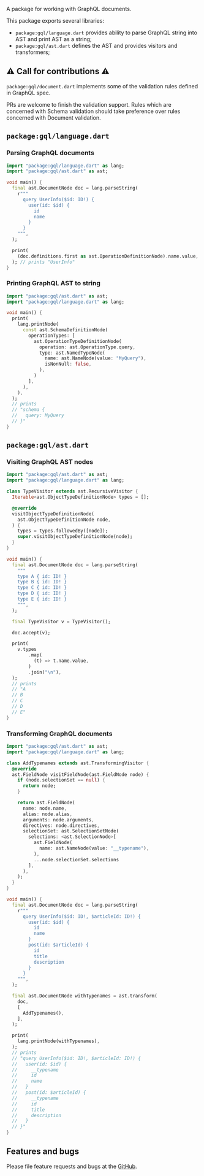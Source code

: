 A package for working with GraphQL documents.

This package exports several libraries:
- `package:gql/language.dart` provides ability to parse GraphQL string into AST and print AST as a string;
- `package:gql/ast.dart` defines the AST and provides visitors and transformers;

## ⚠ Call for contributions ⚠
`package:gql/document.dart` implements some of the validation rules defined in GraphQL spec.

PRs are welcome to finish the validation support. Rules which are concerned with Schema validation should take preference over rules concerned with Document validation.


## `package:gql/language.dart`

### Parsing GraphQL documents

```dart
import "package:gql/language.dart" as lang;
import "package:gql/ast.dart" as ast;

void main() {
  final ast.DocumentNode doc = lang.parseString(
    r"""
      query UserInfo($id: ID!) {
        user(id: $id) {
          id
          name
        }
      }
    """,
  );

  print(
    (doc.definitions.first as ast.OperationDefinitionNode).name.value,
  ); // prints "UserInfo"
}
```

### Printing GraphQL AST to string

```dart
import "package:gql/ast.dart" as ast;
import "package:gql/language.dart" as lang;

void main() {
  print(
    lang.printNode(
      const ast.SchemaDefinitionNode(
        operationTypes: [
          ast.OperationTypeDefinitionNode(
            operation: ast.OperationType.query,
            type: ast.NamedTypeNode(
              name: ast.NameNode(value: "MyQuery"),
              isNonNull: false,
            ),
          )
        ],
      ),
    ),
  );
  // prints
  // "schema {
  //   query: MyQuery
  // }"
}
```

## `package:gql/ast.dart`

### Visiting GraphQL AST nodes

```dart
import "package:gql/ast.dart" as ast;
import "package:gql/language.dart" as lang;

class TypeVisitor extends ast.RecursiveVisitor {
  Iterable<ast.ObjectTypeDefinitionNode> types = [];

  @override
  visitObjectTypeDefinitionNode(
    ast.ObjectTypeDefinitionNode node,
  ) {
    types = types.followedBy([node]);
    super.visitObjectTypeDefinitionNode(node);
  }
}

void main() {
  final ast.DocumentNode doc = lang.parseString(
    """
    type A { id: ID! }
    type B { id: ID! }
    type C { id: ID! }
    type D { id: ID! }
    type E { id: ID! }
    """,
  );

  final TypeVisitor v = TypeVisitor();

  doc.accept(v);

  print(
    v.types
        .map(
          (t) => t.name.value,
        )
        .join("\n"),
  );
  // prints
  // "A
  // B
  // C
  // D
  // E"
}
```

### Transforming GraphQL documents
```dart
import "package:gql/ast.dart" as ast;
import "package:gql/language.dart" as lang;

class AddTypenames extends ast.TransformingVisitor {
  @override
  ast.FieldNode visitFieldNode(ast.FieldNode node) {
    if (node.selectionSet == null) {
      return node;
    }

    return ast.FieldNode(
      name: node.name,
      alias: node.alias,
      arguments: node.arguments,
      directives: node.directives,
      selectionSet: ast.SelectionSetNode(
        selections: <ast.SelectionNode>[
          ast.FieldNode(
            name: ast.NameNode(value: "__typename"),
          ),
          ...node.selectionSet.selections
        ],
      ),
    );
  }
}

void main() {
  final ast.DocumentNode doc = lang.parseString(
    r"""
      query UserInfo($id: ID!, $articleId: ID!) {
        user(id: $id) {
          id
          name
        }
        post(id: $articleId) {
          id
          title
          description
        }
      }
    """,
  );

  final ast.DocumentNode withTypenames = ast.transform(
    doc,
    [
      AddTypenames(),
    ],
  );

  print(
    lang.printNode(withTypenames),
  );
  // prints
  // "query UserInfo($id: ID!, $articleId: ID!) {
  //   user(id: $id) {
  //     __typename
  //     id
  //     name
  //   }
  //   post(id: $articleId) {
  //     __typename
  //     id
  //     title
  //     description
  //   }
  // }"
}
```

## Features and bugs

Please file feature requests and bugs at the [GitHub][tracker].

[tracker]: https://github.com/gql-dart/gql/issues
